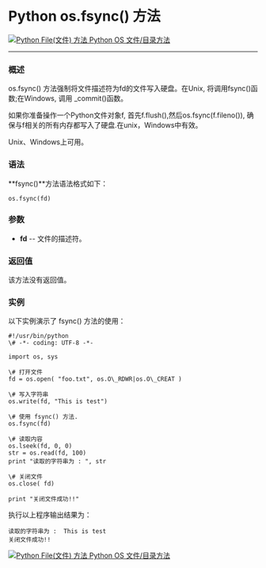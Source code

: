 Python os.fsync() 方法
====================

 [![Python File(文件) 方法](../images/up.gif) Python OS 文件/目录方法](os-file-methods.html)

* * *

### 概述

os.fsync() 方法强制将文件描述符为fd的文件写入硬盘。在Unix, 将调用fsync()函数;在Windows, 调用 _commit()函数。

如果你准备操作一个Python文件对象f, 首先f.flush(),然后os.fsync(f.fileno()), 确保与f相关的所有内存都写入了硬盘.在unix，Windows中有效。

Unix、Windows上可用。

### 语法

**fsync()**方法语法格式如下：
```
os.fsync(fd)
```
### 参数

*   **fd** \-\- 文件的描述符。
    

### 返回值

该方法没有返回值。

### 实例

以下实例演示了 fsync() 方法的使用：
```
#!/usr/bin/python
\# -*- coding: UTF-8 -*-

import os, sys

\# 打开文件
fd = os.open( "foo.txt", os.O\_RDWR|os.O\_CREAT )

\# 写入字符串
os.write(fd, "This is test")

\# 使用 fsync() 方法.
os.fsync(fd)

\# 读取内容
os.lseek(fd, 0, 0)
str = os.read(fd, 100)
print "读取的字符串为 : ", str

\# 关闭文件
os.close( fd)

print "关闭文件成功!!"
```
执行以上程序输出结果为：
```
读取的字符串为 :  This is test
关闭文件成功!!
```
 [![Python File(文件) 方法](../images/up.gif) Python OS 文件/目录方法](os-file-methods.html)
